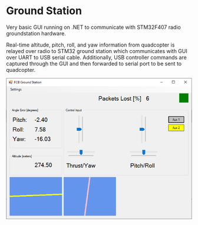 # Ground Station

Very basic GUI running on .NET to communicate with STM32F407 radio groundstation hardware.


Real-time altitude, pitch, roll, and yaw information from quadcopter is relayed over radio to STM32 ground station which communicates with GUI over UART to USB serial cable.  Additionally, USB controller commands are captured through the GUI and then forwarded to serial port to be sent to quadcopter.

![alt text](https://github.com/brainmorph/FCB_GroundStation/blob/master/ScreenShotGUI.PNG?raw=true)